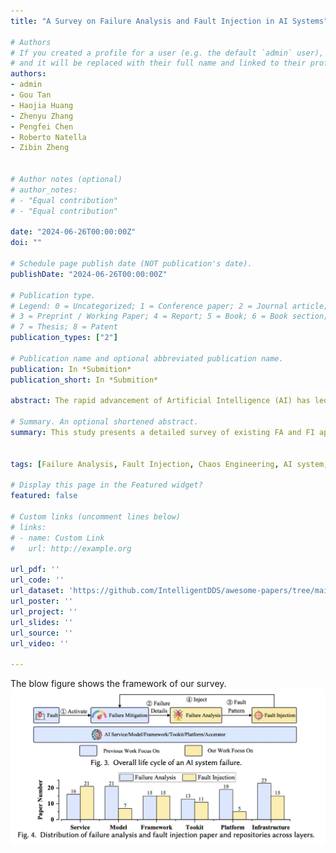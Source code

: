 ```yaml
---
title: "A Survey on Failure Analysis and Fault Injection in AI Systems"

# Authors
# If you created a profile for a user (e.g. the default `admin` user), write the username (folder name) here 
# and it will be replaced with their full name and linked to their profile.
authors:
- admin
- Gou Tan
- Haojia Huang
- Zhenyu Zhang
- Pengfei Chen
- Roberto Natella
- Zibin Zheng


# Author notes (optional)
# author_notes:
# - "Equal contribution"
# - "Equal contribution"

date: "2024-06-26T00:00:00Z"
doi: ""

# Schedule page publish date (NOT publication's date).
publishDate: "2024-06-26T00:00:00Z"

# Publication type.
# Legend: 0 = Uncategorized; 1 = Conference paper; 2 = Journal article;
# 3 = Preprint / Working Paper; 4 = Report; 5 = Book; 6 = Book section;
# 7 = Thesis; 8 = Patent
publication_types: ["2"]

# Publication name and optional abbreviated publication name.
publication: In *Submition*
publication_short: In *Submition*

abstract: The rapid advancement of Artificial Intelligence (AI) has led to its integration into various areas, especially with Large Language Models (LLMs) significantly enhancing capabilities in Artificial Intelligence Generated Content (AIGC). However, the complexity of AI systems has also exposed their vulnerabilities, necessitating robust methods for failure analysis (FA) and fault injection (FI) to ensure resilience and reliability. Despite the importance of these techniques, there lacks a comprehensive review of FA and FI methodologies in AI systems. This study fills this gap by presenting a detailed survey of existing FA and FI approaches across six layers of AI systems. We systematically analyze 160 papers and repositories to answer three research questions including (1) what are the prevalent failures in AI systems, (2) what types of faults can current FI tools simulate, (3) what gaps exist between the simulated faults and real-world failures. Our findings reveal a taxonomy of AI system failures, assess the capabilities of existing FI tools, and highlight discrepancies between real-world and simulated failures. Moreover, this survey contributes to the field by providing a framework for fault diagnosis, evaluating the state-of-the-art in FI, and identifying areas for improvement in FI techniques to enhance the resilience of AI systems.

# Summary. An optional shortened abstract.
summary: This study presents a detailed survey of existing FA and FI approaches across six layers of AI systems. We systematically analyze 160 papers and repositories to answer three research questions including (1) what are the prevalent failures in AI systems, (2) what types of faults can current FI tools simulate, (3) what gaps exist between the simulated faults and real-world failures.


tags: [Failure Analysis, Fault Injection, Chaos Engineering, AI system, MLOps]

# Display this page in the Featured widget?
featured: false

# Custom links (uncomment lines below)
# links:
# - name: Custom Link
#   url: http://example.org

url_pdf: ''
url_code: ''
url_dataset: 'https://github.com/IntelligentDDS/awesome-papers/tree/main/Fault_tolerance#ai-system'
url_poster: ''
url_project: ''
url_slides: ''
url_source: ''
url_video: ''

---
```

The blow figure shows the framework of our survey.
![Survey Framework](./chaosai.jpg)
